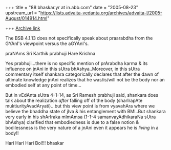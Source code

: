 +++
title = "88 bhaskar.yr at in.abb.com"
date = "2005-08-23"
upstream_url = "https://lists.advaita-vedanta.org/archives/advaita-l/2005-August/014914.html"

+++
[Archive link](https://lists.advaita-vedanta.org/archives/advaita-l/2005-August/014914.html)


The BSB 4.1.13 does not specifically speak about praarabdha from
the GYAnI's viewpoint versus the aGYAnI's.

praNAms Sri Karthik prabhuji
Hare Krishna

Yes prabhuji...there is no specific mention of prArabdha karma & its
influence on jnAni in this sUtra bhAshya..Moreover, in this sUtra
commentary itself shankara categorically declares that after the dawn of
ultimate knowledge jnAni realizes that he was/is/will not be the body nor
an embodied self at any point of time...

But in vEdAnta sUtra 4-1-14, as Sri Ramesh prabhuji said, shankara does
talk about the realization *after* falling off of the body (sharIrapAte
muktiurityAvadAryati)...but this view point is from vyavahAra where we
believe the bhaddha state of jIva & his entanglement with BMI..But shankara
very early in his shArIraka mImAmsa (1-1-4 samanvayAdhikaraNa sUtra
bhAshya) clarified that embodiedness is due to a false notion &
bodilessness is the very nature of a jnAni even it appears he is *living*
in a body!!

Hari Hari Hari Bol!!!
bhaskar



